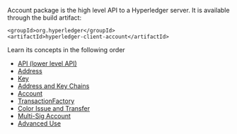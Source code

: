 Account package is the high level API to a Hyperledger server.
It is available through the build artifact:
```
<groupId>org.hyperledger</groupId>
<artifactId>hyperledger-client-account</artifactId>
```
Learn its concepts in the following order
* [API (lower level API)](api.md)
* [Address](address.md)
* [Key](key.md)
* [Address and Key Chains](keychain.md)
* [Account](account.md)
* [TransactionFactory](transactionfactory.md)
* [Color Issue and Transfer](color.md)
* [Multi-Sig Account](multisig.md)
* [Advanced Use](advanced.md)
